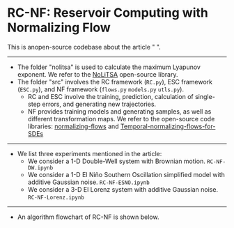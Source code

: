 # RC-NF: Reservoir Computing with Normalizing Flow
 This is anopen-source codebase about the article " ".
***
* The folder "nolitsa" is used to calculate the maximum Lyapunov exponent. We refer to the [NoLiTSA](https://github.com/manu-mannattil/nolitsa "NoLiTSA") open-source library.
* The folder "src" involves the RC framework (`RC.py`), ESC framework (`ESC.py`), and NF framework (`flows.py` `models.py` `utls.py`).
  * RC and ESC involve the training, prediction, calculation of single-step errors, and generating new trajectories.
  * NF provides training models and generating samples, as well as different transformation maps. We refer to the open-source code libraries: [normalizing-flows](https://github.com/tonyduan/normalizing-flows "tonyduan/normalizing-flows") and [Temporal-normalizing-flows-for-SDEs](https://github.com/Yubin-Lu/Temporal-normalizing-flows-for-SDEs "Yubin-Lu/Temporal-normalizing-flows-for-SDEs")
***
* We list three experiments mentioned in the article:
  * We consider a 1-D Double-Well system with Brownian motion. `RC-NF-DW.ipynb`
  * We consider a 1-D El Niño Southern Oscillation simplified model with additive Gaussian noise. `RC-NF-ESNO.ipynb`
  * We consider a 3-D El Lorenz system with additive Gaussian noise. `RC-NF-Lorenz.ipynb`
***
* An algorithm flowchart of RC-NF is shown below.

 





